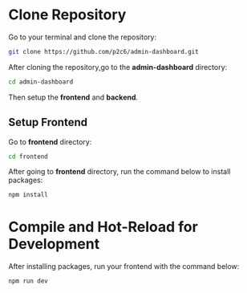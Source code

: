 # Clone Repository
Go to your terminal and clone the repository:
```sh
git clone https://github.com/p2c6/admin-dashboard.git
```

After cloning the repository,go to the **admin-dashboard** directory:

```sh
cd admin-dashboard
```

Then setup the **frontend** and **backend**.


## Setup Frontend

Go to **frontend** directory:

```sh
cd frontend
```

After going to **frontend** directory, run the command below to install packages:

```sh
npm install
```

# Compile and Hot-Reload for Development

After installing packages, run your frontend with the command below:

```sh
npm run dev
```
